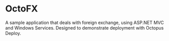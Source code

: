 OctoFX
======

A sample application that deals with foreign exchange, using ASP.NET MVC and Windows Services. Designed to demonstrate deployment with Octopus Deploy.

